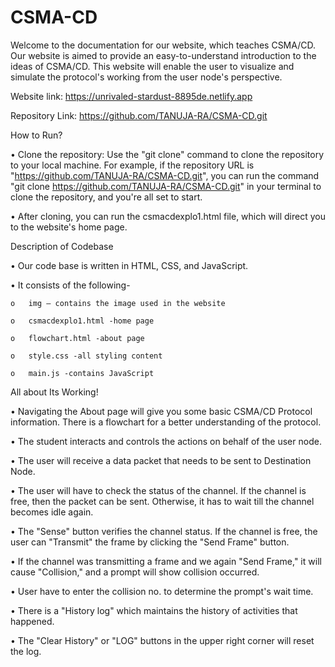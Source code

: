 # CSMA-CD

Welcome to the documentation for our website, which teaches CSMA/CD. Our website is aimed to provide an easy-to-understand introduction to the ideas of CSMA/CD. This website will enable the user to visualize and simulate the protocol's working from the user node's perspective.

Website link:  https://unrivaled-stardust-8895de.netlify.app

Repository Link: https://github.com/TANUJA-RA/CSMA-CD.git

How to Run?

  •	Clone the repository: Use the "git clone" command to clone the repository to your local machine. 
For example, if the repository URL is "https://github.com/TANUJA-RA/CSMA-CD.git", you can run the command "git clone https://github.com/TANUJA-RA/CSMA-CD.git" in your terminal to clone the repository, and you're all set to start.

  •	After cloning, you can run the csmacdexplo1.html file, which will direct you to the website's home page.

Description of Codebase

  •	Our code base is written in HTML, CSS, and JavaScript.

  •	It consists of the following-

    o	img – contains the image used in the website

    o	csmacdexplo1.html -home page

    o	flowchart.html -about page

    o	style.css -all styling content

    o	main.js -contains JavaScript


All about Its Working!

  •	Navigating the About page will give you some basic CSMA/CD Protocol information. There is a flowchart for a better understanding of the protocol.

  •	The student interacts and controls the actions on behalf of the user node.

  •	The user will receive a data packet that needs to be sent to Destination Node. 

  •	The user will have to check the status of the channel. If the channel is free, then the packet can be sent. Otherwise, it has to wait till the channel becomes idle again.

  •	The "Sense" button verifies the channel status. If the channel is free, the user can "Transmit" the frame by clicking the "Send Frame" button.

  •	If the channel was transmitting a frame and we again "Send Frame," it will cause "Collision," and a prompt will show collision occurred.

  •	User have to enter the collision no. to determine the prompt's wait time. 

  •	There is a "History log" which maintains the history of activities that happened.

  •	The "Clear History" or "LOG" buttons in the upper right corner will reset the log.





